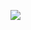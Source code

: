 ![](https://user-images.githubusercontent.com/25652300/116989928-d83b7780-aceb-11eb-9574-3c7650165c93.gif)

